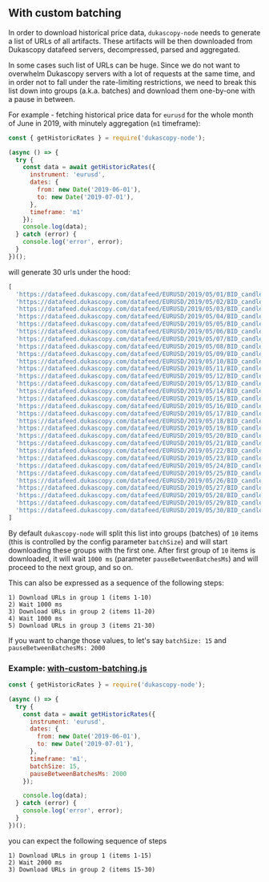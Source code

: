 ## With custom batching

In order to download historical price data, `dukascopy-node` needs to generate a list of URLs of all artifacts. These artifacts will be then downloaded from Dukascopy datafeed servers, decompressed, parsed and aggregated.

In some cases such list of URLs can be huge. Since we do not want to overwhelm Dukascopy servers with a lot of requests at the same time, and in order not to fall under the rate-limiting restrictions, we need to break this list down into groups (a.k.a. batches) and download them one-by-one with a pause in between.

For example - fetching historical price data for `eurusd` for the whole month of June in 2019, with minutely aggregation (`m1` timeframe):

```javascript
const { getHistoricRates } = require('dukascopy-node');

(async () => {
  try {
    const data = await getHistoricRates({
      instrument: 'eurusd',
      dates: {
        from: new Date('2019-06-01'),
        to: new Date('2019-07-01'),
      },
      timeframe: 'm1'
    });
    console.log(data);
  } catch (error) {
    console.log('error', error);
  }
})();
```

will generate 30 urls under the hood:

```javascript
[
  'https://datafeed.dukascopy.com/datafeed/EURUSD/2019/05/01/BID_candles_min_1.bi5',
  'https://datafeed.dukascopy.com/datafeed/EURUSD/2019/05/02/BID_candles_min_1.bi5',
  'https://datafeed.dukascopy.com/datafeed/EURUSD/2019/05/03/BID_candles_min_1.bi5',
  'https://datafeed.dukascopy.com/datafeed/EURUSD/2019/05/04/BID_candles_min_1.bi5',
  'https://datafeed.dukascopy.com/datafeed/EURUSD/2019/05/05/BID_candles_min_1.bi5',
  'https://datafeed.dukascopy.com/datafeed/EURUSD/2019/05/06/BID_candles_min_1.bi5',
  'https://datafeed.dukascopy.com/datafeed/EURUSD/2019/05/07/BID_candles_min_1.bi5',
  'https://datafeed.dukascopy.com/datafeed/EURUSD/2019/05/08/BID_candles_min_1.bi5',
  'https://datafeed.dukascopy.com/datafeed/EURUSD/2019/05/09/BID_candles_min_1.bi5',
  'https://datafeed.dukascopy.com/datafeed/EURUSD/2019/05/10/BID_candles_min_1.bi5',
  'https://datafeed.dukascopy.com/datafeed/EURUSD/2019/05/11/BID_candles_min_1.bi5',
  'https://datafeed.dukascopy.com/datafeed/EURUSD/2019/05/12/BID_candles_min_1.bi5',
  'https://datafeed.dukascopy.com/datafeed/EURUSD/2019/05/13/BID_candles_min_1.bi5',
  'https://datafeed.dukascopy.com/datafeed/EURUSD/2019/05/14/BID_candles_min_1.bi5',
  'https://datafeed.dukascopy.com/datafeed/EURUSD/2019/05/15/BID_candles_min_1.bi5',
  'https://datafeed.dukascopy.com/datafeed/EURUSD/2019/05/16/BID_candles_min_1.bi5',
  'https://datafeed.dukascopy.com/datafeed/EURUSD/2019/05/17/BID_candles_min_1.bi5',
  'https://datafeed.dukascopy.com/datafeed/EURUSD/2019/05/18/BID_candles_min_1.bi5',
  'https://datafeed.dukascopy.com/datafeed/EURUSD/2019/05/19/BID_candles_min_1.bi5',
  'https://datafeed.dukascopy.com/datafeed/EURUSD/2019/05/20/BID_candles_min_1.bi5',
  'https://datafeed.dukascopy.com/datafeed/EURUSD/2019/05/21/BID_candles_min_1.bi5',
  'https://datafeed.dukascopy.com/datafeed/EURUSD/2019/05/22/BID_candles_min_1.bi5',
  'https://datafeed.dukascopy.com/datafeed/EURUSD/2019/05/23/BID_candles_min_1.bi5',
  'https://datafeed.dukascopy.com/datafeed/EURUSD/2019/05/24/BID_candles_min_1.bi5',
  'https://datafeed.dukascopy.com/datafeed/EURUSD/2019/05/25/BID_candles_min_1.bi5',
  'https://datafeed.dukascopy.com/datafeed/EURUSD/2019/05/26/BID_candles_min_1.bi5',
  'https://datafeed.dukascopy.com/datafeed/EURUSD/2019/05/27/BID_candles_min_1.bi5',
  'https://datafeed.dukascopy.com/datafeed/EURUSD/2019/05/28/BID_candles_min_1.bi5',
  'https://datafeed.dukascopy.com/datafeed/EURUSD/2019/05/29/BID_candles_min_1.bi5',
  'https://datafeed.dukascopy.com/datafeed/EURUSD/2019/05/30/BID_candles_min_1.bi5'
]
```

By default `dukascopy-node` will split this list into groups (batches) of `10` items (this is controlled by the config parameter `batchSize`) and will start downloading these groups with the first one. After first group of `10` items is downloaded, it will wait `1000 ms` (parameter `pauseBetweenBatchesMs`) and will proceed to the next group, and so on.

This can also be expressed as a sequence of the following steps:

```
1) Download URLs in group 1 (items 1-10)
2) Wait 1000 ms
3) Download URLs in group 2 (items 11-20)
4) Wait 1000 ms
5) Download URLs in group 3 (items 21-30)
```

If you want to change those values, to let's say `batchSize: 15` and `pauseBetweenBatchesMs: 2000`

### Example: [with-custom-batching.js](https://github.com/Leo4815162342/dukascopy-tools/blob/docs/node_examples/packages/dukascopy-node/examples/with-custom-batching/with-custom-batching.js)

```javascript
const { getHistoricRates } = require('dukascopy-node');

(async () => {
  try {
    const data = await getHistoricRates({
      instrument: 'eurusd',
      dates: {
        from: new Date('2019-06-01'),
        to: new Date('2019-07-01'),
      },
      timeframe: 'm1',
      batchSize: 15,
      pauseBetweenBatchesMs: 2000
    });

    console.log(data);
  } catch (error) {
    console.log('error', error);
  }
})();
```

you can expect the following sequence of steps

```
1) Download URLs in group 1 (items 1-15)
2) Wait 2000 ms
3) Download URLs in group 2 (items 15-30)
```
